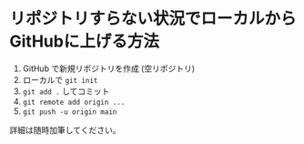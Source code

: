 # リポジトリすらない状況でローカルからGitHubに上げる方法

1. GitHub で新規リポジトリを作成 (空リポジトリ)
2. ローカルで `git init`
3. `git add .` してコミット
4. `git remote add origin ...`
5. `git push -u origin main`

詳細は随時加筆してください。
